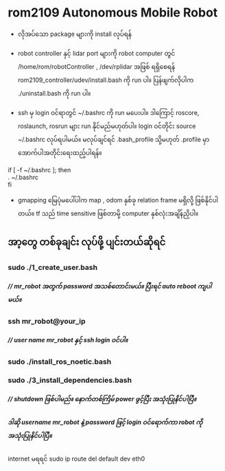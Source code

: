 # rom2109 Autonomous Mobile Robot

- လိုအပ်သော package များကို install လုပ်ရန် 

- robot controller နှင့် lidar port များကို robot computer တွင် /home/rom/robotController , /dev/rplidar အဖြစ် ရရှိစေရန်
  rom2109_controller/udev/install.bash ကို run ပါ။ ပြန်ဖျက်လိုပါက ./uninstall.bash ကို run ပါ။

- ssh မှ login ဝင်ရာတွင် ~/.bashrc ကို run မပေးပါ။ ဒါကြောင့် roscore, roslaunch, rosrun များ run နိုင်မည်မဟုတ်ပါ။  login   ဝင်တိုင်း source ~/.bashrc လုပ်ရပါမယ်။ မလုပ်ချင်ရင် .bash_profile သို့မဟုတ် .profile မှာ အောက်ပါအတိုင်းရေးထည့်ပါရန်။

if [ -f ~/.bashrc ]; then <br>
  . ~/.bashrc <br>
fi <br>

- gmapping မြေပုံမပေါ်ပါက map , odom နှစ်ခု relation frame မရှိလို့ ဖြစ်နိုင်ပါတယ်။ tf သည် time sensitive ဖြစ်တာမို့ computer နှစ်လုံးအချိန်ညှိပါ။ 


## အာ့တွေ တစ်ခုချင်း လုပ်ဖို့ ပျင်းတယ်ဆိုရင် 
### sudo ./1_create_user.bash               
##### // mr_robot အတွက် password အသစ်တောင်းမယ်။ ပြီးရင် auto reboot ကျပါမယ်။
### ssh mr_robot@your_ip                    
##### // user name mr_robot နှင့် ssh login ဝင်ပါ။
### sudo ./install_ros_noetic.bash          
### sudo ./3_install_dependencies.bash      
##### // shutdown ဖြစ်ပါမည်။ နောက်တစ်ကြိမ် power ဖွင့်ပြီး အသုံးပြုနိင်ပါပြီ။

##### ဒါဆို username mr_robot နဲ့ password ဖြင့် login ဝင်ရောက်ကာ robot ကို အသုံးပြုနိင်ပါပြီ။ 

internet မရရင်
sudo ip route del default dev eth0


